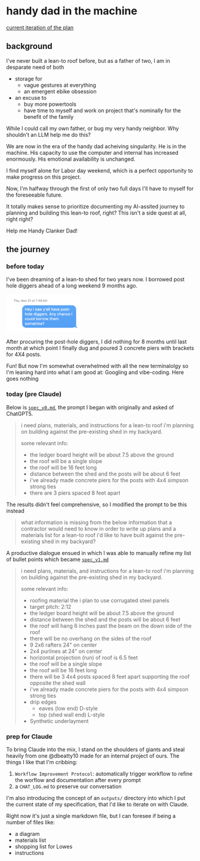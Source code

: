 # handy dad in the machine

[current iteration of the plan](outputs/comprehensive-plan.md)

## background

I've never built a lean-to roof before, but as a father of two, I am in desparate need of both
- storage for
  - vague gestures at everything 
  - an emergent ebike obsession
- an excuse to
  - buy more powertools
  - have time to myself and work on project that's nominally for the benefit of the family

While I could call my own father, or bug my very handy neighbor. Why shouldn't an LLM help me do this?

We are now in the era of the handy dad acheiving singularity. He is in the machine. His capacity to use the computer and internal has increased enormously. His emotional availability is unchanged.

I find myself alone for Labor day weekend, which is a perfect opportunity to make progress on this project.

Now, I'm halfway through the first of only two full days I'll have to myself for the foreseeable future.

It totally makes sense to prioritize documenting my AI-assited journey to planning and building this lean-to roof, right? This isn't a side quest at all, right right?

Help me Handy Clanker Dad!

## the journey

### before today

I've been dreaming of a lean-to shed for two years now. I borrowed post hole diggers ahead of a long weekend 9 months ago.

<img width="200" alt="evidence" src="images/request.png" />

After procuring the post-hole diggers, I did nothing for 8 months until last month at which point I finally dug and poured 3 concrete piers with brackets for 4X4 posts.

Fun! But now I'm somewhat overwhelmed with all the new terminalolgy so I'm leaning hard into what I am good at: Googling and vibe-coding. Here goes nothing

### today (pre Claude)

Below is [`spec_v0.md`](inputs/spec_v0.md), the prompt I began with originally and asked of ChatGPT5. 



> i need plans, materials, and instructions for a lean-to roof i'm planning on building against the pre-existing shed in my backyard.
> 
> some relevant info:
> - the ledger board height will be about 7.5 above the ground
> - the roof will be a single slope
> - the roof will be 16 feet long
> - distance between the shed and the posts will be about 6 feet
> - i've already made concrete piers for the posts with 4x4 simpson strong ties
> - there are 3 piers spaced 8 feet apart

The results didn't feel comprehensive, so I modified the prompt to be this instead

> what information is missing from the below information that a contractor would need to know in order to write up plans and a materials list for a lean-to roof i'd like to have built against the pre-existing shed in my backyard?

A productive dialogue ensued in which I was able to manually refine my list of bullet points which became [`spec_v1.md`](inputs/spec_v1.md)


> i need plans, materials, and instructions for a lean-to roof i'm planning on building against the pre-existing shed in my backyard.
> 
> some relevant info:
> - roofing material the i plan to use corrugated steel panels
> - target pitch: 2:12
> - the ledger board height will be about 7.5 above the ground
> - distance between the shed and the posts will be about 6 feet
> - the roof will hang 6 inches past the beam on the down side of the roof
> - there will be no overhang on the sides of the roof 
> - 9 2x6 rafters 24" on center
> - 2x4 purlines at 24" on center
> - horizontal projection (run) of roof is 6.5 feet
> - the roof will be a single slope
> - the roof will be 16 feet long
> - there will be 3 4x4 posts spaced 8 feet apart supporting the roof opposite the shed wall
> - i've already made concrete piers for the posts with 4x4 simpson strong ties
> - drip edges
>   - eaves (low end) D-style
>   - top (shed wall end) L-style
> - Synthetic underlayment

### prep for Claude

To bring Claude into the mix, I stand on the shoulders of giants and steal heavily from one @dbeatty10 made for an internal project of ours. The things I like that I'm cribbing:
1. `Workflow Improvement Protocol`: automatically trigger workflow to refine the worflow and documentation after every prompt
2. a `CHAT_LOG.md` to preserve our conversation

I'm also introducing the concept of an `outputs/` directory into which I put the current state of my specification, that I'd like to iterate on with Claude.

Right now it's just a single markdown file, but I can foresee if being a number of files like:
- a diagram
- materials list
- shopping list for Lowes
- instructions

